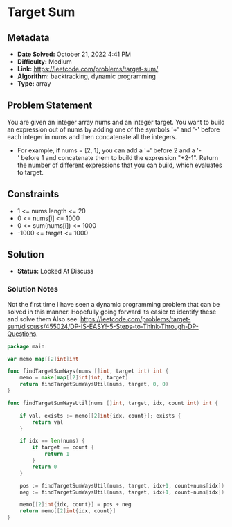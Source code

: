 # Target Sum

## Metadata

- **Date Solved:** October 21, 2022 4:41 PM
- **Difficulty:** Medium
- **Link:** https://leetcode.com/problems/target-sum/
- **Algorithm:** backtracking, dynamic programming
- **Type:** array

## Problem Statement

You are given an integer array nums and an integer target.
You want to build an expression out of nums by adding one of the symbols '+' and '-' before each integer in nums and then concatenate all the integers.
- For example, if nums = [2, 1], you can add a '+' before 2 and a '-' before 1 and concatenate them to build the expression "+2-1".
Return the number of different expressions that you can build, which evaluates to target.

## Constraints

- 1 <= nums.length <= 20
- 0 <= nums[i] <= 1000
- 0 <= sum(nums[i]) <= 1000
- -1000 <= target <= 1000

## Solution

- **Status:** Looked At Discuss

### Solution Notes

Not the first time I have seen a dynamic programming problem that can be solved in this manner. Hopefully going forward its easier to identify these and solve them
Also see: https://leetcode.com/problems/target-sum/discuss/455024/DP-IS-EASY!-5-Steps-to-Think-Through-DP-Questions.


```go
package main

var memo map[[2]int]int

func findTargetSumWays(nums []int, target int) int {
	memo = make(map[[2]int]int, target)
	return findTargetSumWaysUtil(nums, target, 0, 0)
}

func findTargetSumWaysUtil(nums []int, target, idx, count int) int {

	if val, exists := memo[[2]int{idx, count}]; exists {
		return val
	}

	if idx == len(nums) {
		if target == count {
			return 1
		}
		return 0
	}

	pos := findTargetSumWaysUtil(nums, target, idx+1, count+nums[idx])
	neg := findTargetSumWaysUtil(nums, target, idx+1, count-nums[idx])

	memo[[2]int{idx, count}] = pos + neg
	return memo[[2]int{idx, count}]
}
```
